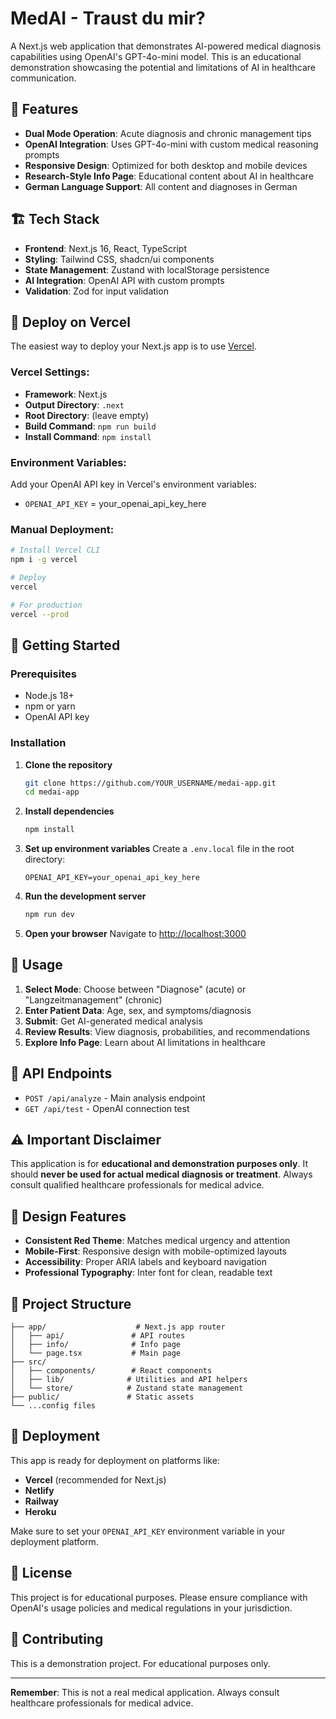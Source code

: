 # MedAI - Traust du mir?

A Next.js web application that demonstrates AI-powered medical diagnosis capabilities using OpenAI's GPT-4o-mini model. This is an educational demonstration showcasing the potential and limitations of AI in healthcare communication.

## 🎯 Features

- **Dual Mode Operation**: Acute diagnosis and chronic management tips
- **OpenAI Integration**: Uses GPT-4o-mini with custom medical reasoning prompts
- **Responsive Design**: Optimized for both desktop and mobile devices
- **Research-Style Info Page**: Educational content about AI in healthcare
- **German Language Support**: All content and diagnoses in German

## 🏗️ Tech Stack

- **Frontend**: Next.js 16, React, TypeScript
- **Styling**: Tailwind CSS, shadcn/ui components
- **State Management**: Zustand with localStorage persistence
- **AI Integration**: OpenAI API with custom prompts
- **Validation**: Zod for input validation

## 🚀 Deploy on Vercel

The easiest way to deploy your Next.js app is to use [Vercel](https://vercel.com/new).

### Vercel Settings:
- **Framework**: Next.js
- **Output Directory**: `.next`
- **Root Directory**: (leave empty)
- **Build Command**: `npm run build`
- **Install Command**: `npm install`

### Environment Variables:
Add your OpenAI API key in Vercel's environment variables:
- `OPENAI_API_KEY` = your_openai_api_key_here

### Manual Deployment:
```bash
# Install Vercel CLI
npm i -g vercel

# Deploy
vercel

# For production
vercel --prod
```

## 🚀 Getting Started

### Prerequisites

- Node.js 18+ 
- npm or yarn
- OpenAI API key

### Installation

1. **Clone the repository**
   ```bash
   git clone https://github.com/YOUR_USERNAME/medai-app.git
   cd medai-app
   ```

2. **Install dependencies**
   ```bash
   npm install
   ```

3. **Set up environment variables**
   Create a `.env.local` file in the root directory:
   ```env
   OPENAI_API_KEY=your_openai_api_key_here
   ```

4. **Run the development server**
   ```bash
   npm run dev
   ```

5. **Open your browser**
   Navigate to [http://localhost:3000](http://localhost:3000)

## 📱 Usage

1. **Select Mode**: Choose between "Diagnose" (acute) or "Langzeitmanagement" (chronic)
2. **Enter Patient Data**: Age, sex, and symptoms/diagnosis
3. **Submit**: Get AI-generated medical analysis
4. **Review Results**: View diagnosis, probabilities, and recommendations
5. **Explore Info Page**: Learn about AI limitations in healthcare

## 🔧 API Endpoints

- `POST /api/analyze` - Main analysis endpoint
- `GET /api/test` - OpenAI connection test

## ⚠️ Important Disclaimer

This application is for **educational and demonstration purposes only**. It should **never be used for actual medical diagnosis or treatment**. Always consult qualified healthcare professionals for medical advice.

## 🎨 Design Features

- **Consistent Red Theme**: Matches medical urgency and attention
- **Mobile-First**: Responsive design with mobile-optimized layouts
- **Accessibility**: Proper ARIA labels and keyboard navigation
- **Professional Typography**: Inter font for clean, readable text

## 📁 Project Structure

```
├── app/                    # Next.js app router
│   ├── api/               # API routes
│   ├── info/              # Info page
│   └── page.tsx           # Main page
├── src/
│   ├── components/        # React components
│   ├── lib/              # Utilities and API helpers
│   └── store/            # Zustand state management
├── public/               # Static assets
└── ...config files
```

## 🚀 Deployment

This app is ready for deployment on platforms like:
- **Vercel** (recommended for Next.js)
- **Netlify**
- **Railway**
- **Heroku**

Make sure to set your `OPENAI_API_KEY` environment variable in your deployment platform.

## 📄 License

This project is for educational purposes. Please ensure compliance with OpenAI's usage policies and medical regulations in your jurisdiction.

## 🤝 Contributing

This is a demonstration project. For educational purposes only.

---

**Remember**: This is not a real medical application. Always consult healthcare professionals for medical advice.
